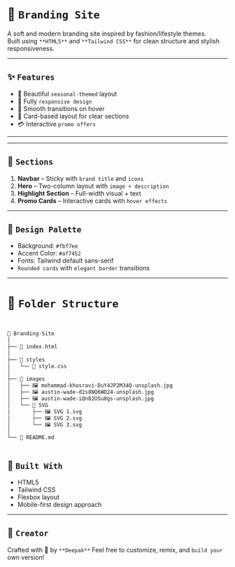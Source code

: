 # 🌿 `Branding Site`

A soft and modern branding site inspired by fashion/lifestyle themes.  
Built using `**HTML5**` and `**Tailwind CSS**` for clean structure and stylish responsiveness.

---

## ✨ `Features`

- 🌸 Beautiful `seasonal-themed` layout
- 📱 Fully `responsive design`
- 🌈 Smooth transitions on hover
- 🧥 Card-based layout for clear sections
- 💳 Interactive `promo offers`

---

---

## 📸 `Sections`

1. **Navbar** – Sticky with `brand title` and `icons`
2. **Hero** – Two-column layout with `image + description`
3. **Highlight Section** – Full-width visual + text
4. **Promo Cards** – Interactive cards with `hover effects`

---

## 🎨 `Design Palette`

- Background: `#fbf7ee`
- Accent Color: `#af7452`
- Fonts: Tailwind default sans-serif
- `Rounded cards` with `elegant border` transitions

---
# 📁 `Folder Structure`

```bash


📁 Branding-Site
│
├── 📄 index.html
│
├── 📁 styles
│   └── 📄 style.css
│
├── 📁 images
│   ├── 🖼️ mohammad-khosravi-DuY4JP2M34Q-unsplash.jpg
│   ├── 🖼️ austin-wade-d2s8NQ6WD24-unsplash.jpg
│   ├── 🖼️ austin-wade-iQn82USu8gs-unsplash.jpg
│   └── 📁 SVG
│       ├── 🖼️ SVG 1.svg
│       ├── 🖼️ SVG 2.svg
│       └── 🖼️ SVG 3.svg
│
└── 📄 README.md



```
## 🧠 `Built With`

- HTML5
- Tailwind CSS
- Flexbox layout
- Mobile-first design approach

---

## 🙌 `Creator`

Crafted with 💛 by `**Deepak**`
Feel free to customize, remix, and `build your` own version!
